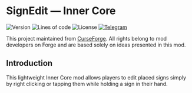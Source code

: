 # SignEdit — Inner Core

![Version](https://img.shields.io/badge/dynamic/json?label=version&query=version&url=https://raw.githubusercontent.com/nernar/signedit/master/mod.info&color=D19121&logoColor=white&logo=clockify&style=flat-square)
![Lines of code](https://img.shields.io/tokei/lines/github/nernar/signedit?color=2727E3&logoColor=white&logo=sourcegraph&style=flat-square)
![License](https://img.shields.io/github/license/nernar/signedit?color=D22128&logoColor=white&logo=apache&style=flat-square)
[![Telegram](https://img.shields.io/badge/channel-gray?logo=telegram&style=flat-square)](https://t.me/ntInsideChat)

This project maintained from [CurseForge](https://www.curseforge.com/minecraft/mc-mods/signedit). All rights belong to mod developers on Forge and are based solely on ideas presented in this mod.

## Introduction
This lightweight Inner Core mod allows players to edit placed signs simply by right clicking or tapping them while holding a sign in their hand.
